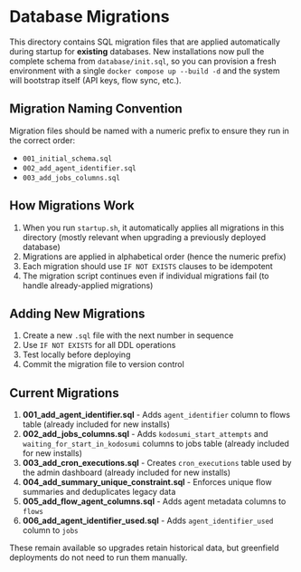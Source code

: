 # Database Migrations

This directory contains SQL migration files that are applied automatically during startup for **existing** databases.
New installations now pull the complete schema from `database/init.sql`, so you can provision a fresh environment with a single `docker compose up --build -d` and the system will bootstrap itself (API keys, flow sync, etc.).

## Migration Naming Convention

Migration files should be named with a numeric prefix to ensure they run in the correct order:
- `001_initial_schema.sql`
- `002_add_agent_identifier.sql`
- `003_add_jobs_columns.sql`

## How Migrations Work

1. When you run `startup.sh`, it automatically applies all migrations in this directory (mostly relevant when upgrading a previously deployed database)
2. Migrations are applied in alphabetical order (hence the numeric prefix)
3. Each migration should use `IF NOT EXISTS` clauses to be idempotent
4. The migration script continues even if individual migrations fail (to handle already-applied migrations)

## Adding New Migrations

1. Create a new `.sql` file with the next number in sequence
2. Use `IF NOT EXISTS` for all DDL operations
3. Test locally before deploying
4. Commit the migration file to version control

## Current Migrations

1. **001_add_agent_identifier.sql** - Adds `agent_identifier` column to flows table (already included for new installs)
2. **002_add_jobs_columns.sql** - Adds `kodosumi_start_attempts` and `waiting_for_start_in_kodosumi` columns to jobs table (already included for new installs)
3. **003_add_cron_executions.sql** - Creates `cron_executions` table used by the admin dashboard (already included for new installs)
4. **004_add_summary_unique_constraint.sql** - Enforces unique flow summaries and deduplicates legacy data
5. **005_add_flow_agent_columns.sql** - Adds agent metadata columns to `flows`
6. **006_add_agent_identifier_used.sql** - Adds `agent_identifier_used` column to `jobs`

These remain available so upgrades retain historical data, but greenfield deployments do not need to run them manually.

